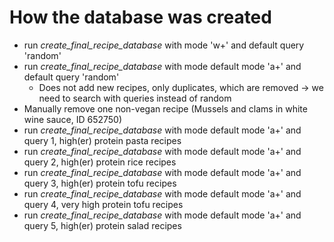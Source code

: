 # How the database was created

* run _create_final_recipe_database_ with mode 'w+' and default query 'random'
* run _create_final_recipe_database_ with mode default mode 'a+' and default query 'random'
  * Does not add new recipes, only duplicates, which are removed  -> we need to search with queries instead of random
* Manually remove one non-vegan recipe (Mussels and clams in white wine sauce, ID 652750)
* run _create_final_recipe_database_ with mode default mode 'a+' and query 1, high(er) protein pasta recipes
* run _create_final_recipe_database_ with mode default mode 'a+' and query 2, high(er) protein rice recipes
* run _create_final_recipe_database_ with mode default mode 'a+' and query 3, high(er) protein tofu recipes
* run _create_final_recipe_database_ with mode default mode 'a+' and query 4, very high protein tofu recipes
* run _create_final_recipe_database_ with mode default mode 'a+' and query 5, high(er) protein salad recipes
